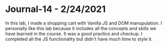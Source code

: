 # Journal-14 - 2/24/2021  

In this lab, I made a shopping cart with Vanilla JS and DOM manupulation. I personally like this lab because it includes all the concepts and skills we have learned in the course. It was a good practice and checkup. I completed all the JS functionality but didn't have much time to style it.